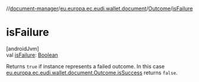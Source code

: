 //[document-manager](../../../index.md)/[eu.europa.ec.eudi.wallet.document](../index.md)/[Outcome](index.md)/[isFailure](is-failure.md)

# isFailure

[androidJvm]\
val [isFailure](is-failure.md): [Boolean](https://kotlinlang.org/api/latest/jvm/stdlib/kotlin/-boolean/index.html)

Returns `true` if instance represents a failed outcome. In this case [eu.europa.ec.eudi.wallet.document.Outcome.isSuccess](is-success.md) returns `false`.
